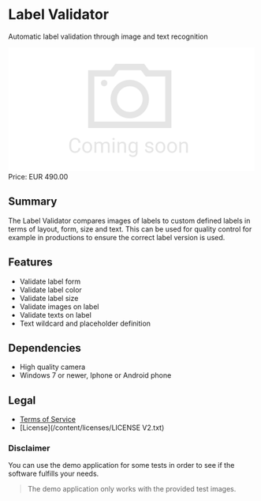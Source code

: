 # Label Validator

Automatic label validation through image and text recognition

<div class="splash">
    <img alt="Splash" src="/tpl/img/placeholder_splash.png">
    <div class="price">Price: EUR 490.00</div>
    <div class="purchase">
        <!--<a class="button" href="#">Demo</a>
        <a class="button" href="#">Buy</a>-->
    </div>
</div>

## Summary

The Label Validator compares images of labels to custom defined labels in terms of layout, form, size and text. This can be used for quality control for example in productions to ensure the correct label version is used.

## Features

* Validate label form
* Validate label color
* Validate label size
* Validate images on label
* Validate texts on label
* Text wildcard and placeholder definition

## Dependencies

* High quality camera
* Windows 7 or newer, Iphone or Android phone

## Legal

* [Terms of Service](/en/terms)
* [License](/content/licenses/LICENSE V2.txt)

### Disclaimer

You can use the demo application for some tests in order to see if the software fulfills your needs.

> The demo application only works with the provided test images.

